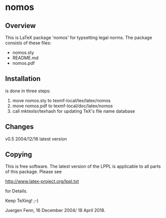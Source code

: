# nomos

## Overview

This is LaTeX package 'nomos' for typsetting legal
norms. The package consists of these files:

* nomos.sty
* README.md
* nomos.pdf

## Installation

is done in three steps:

1. move nomos.sty to texmf-local/tex/latex/nomos
2. move nomos.pdf to texmf-local/doc/latex/nomos
3. call mktexlsr/texhash for updating TeX's file name database

## Changes

 v0.5   2004/12/16  latest version

## Copying

This is free software. The latest version of the LPPL is
applicable to all parts of this package. Please see

  http://www.latex-project.org/lppl.txt

for Details.

Keep TeXing! ;-)

Juergen Fenn, 
16 December 2004/ 18 April 2018.
